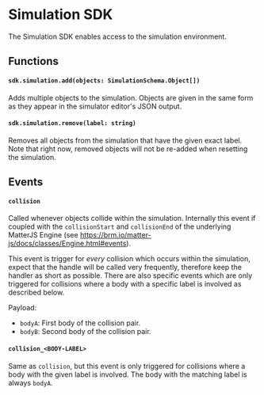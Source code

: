 # Simulation SDK
The Simulation SDK enables access to the simulation environment.

## Functions
#### `sdk.simulation.add(objects: SimulationSchema.Object[])`
Adds multiple objects to the simulation. Objects are given in the same form as they appear in the simulator editor's JSON output.

#### `sdk.simulation.remove(label: string)`
Removes all objects from the simulation that have the given exact label. Note that right now, removed objects will not be re-added when resetting the simulation.

## Events
#### `collision`
Called whenever objects collide within the simulation. Internally this event if coupled with the `collisionStart` and `collisionEnd` of the underlying MatterJS Engine (see https://brm.io/matter-js/docs/classes/Engine.html#events).

This event is trigger for *every* collision which occurs within the simulation, expect that the handle will be called very frequently, therefore keep the handler as short as possible. There are also specific events which are only triggered for collisions where a body with a specific label is involved as described below.

Payload:
- `bodyA`: First body of the collision pair.
- `bodyB`: Second body of the collision pair.

#### `collision_<BODY-LABEL>`
Same as `collision`, but this event is only triggered for collisions where a body with the given label is involved. The body with the matching label is always `bodyA`.
